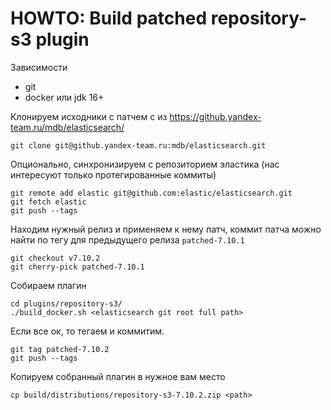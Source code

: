 # HOWTO: Build patched repository-s3 plugin

Зависимости
- git
- docker или jdk 16+

Клонируем исходники c патчем c из https://github.yandex-team.ru/mdb/elasticsearch/

	git clone git@github.yandex-team.ru:mdb/elasticsearch.git

Опционально, синхронизируем с репозиторием эластика (нас интересуют только протегированные коммиты)

	git remote add elastic git@github.com:elastic/elasticsearch.git
	git fetch elastic
	git push --tags

Находим нужный релиз и применяем к нему патч, коммит патча можно найти по тегу для предыдущего релиза `patched-7.10.1`

	git checkout v7.10.2
	git cherry-pick patched-7.10.1

Собираем плагин

    cd plugins/repository-s3/
    ./build_docker.sh <elasticsearch git root full path>

Если все ок, то тегаем и коммитим.

	git tag patched-7.10.2
	git push --tags

Копируем собранный плагин в нужное вам место

	cp build/distributions/repository-s3-7.10.2.zip <path>


